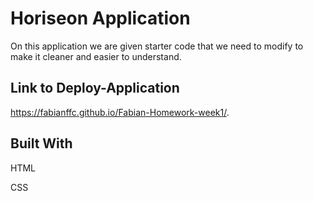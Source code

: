 # Horiseon Application

On this application we are given starter code that we need to modify to make it cleaner and easier to understand.

## Link to Deploy-Application

<https://fabianffc.github.io/Fabian-Homework-week1/>.

## Built With

HTML

CSS
